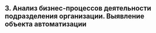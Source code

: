 ## 3. Анализ бизнес-процессов деятельности подразделения организации. Выявление объекта автоматизации